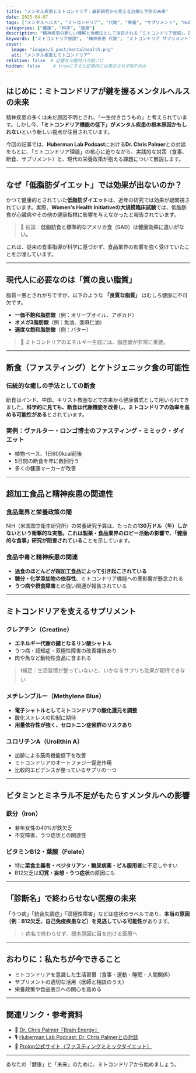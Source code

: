 ```yaml
---
title: "メンタル疾患とミトコンドリア：最新研究から見える治療と予防の未来"
date: 2025-04-07
tags: ["メンタルヘルス", "ミトコンドリア", "代謝", "栄養", "サプリメント", "Huberman Lab", "Chris Palmer"]
categories: ["健康", "科学", "医療"]
description: "精神疾患の新しい理解と治療法として注目される「ミトコンドリア仮説」。Dr. Chris PalmerとAndrew Hubermanの対談から、低脂肪ダイエットの限界、断食やサプリメントの可能性、そして栄養政策の課題までを包括的に解説します。"
keywords: ["ミトコンドリア仮説",　"精神疾患 代謝",　"ミトコンドリア サプリメント",　"メンタルヘルス 栄養",　"ケトジェニック 精神疾患",　"断食 メンタル改善",　"超加工食品と脳",　"精神疾患とビタミン不足",　"Huberman Lab Chris Palmer",　"Brain Energy 解説"]
cover:
  image: "images/5_post/mentalhealth.png"
  alt: "メンタル疾患とミトコンドリア"
relative: false  # 必要なら絶対パス扱いに
hidden: false     # trueにすると記事内には表示されずOGPのみ
---
```


## はじめに：ミトコンドリアが鍵を握るメンタルヘルスの未来

精神疾患の多くは未だ原因不明とされ、「一生付き合うもの」と考えられています。しかし今、**「ミトコンドリア機能の低下」がメンタル疾患の根本原因かもしれない**という新しい視点が注目されています。

今回の記事では、**Huberman Lab Podcast**における**Dr. Chris Palmer**との対談をもとに、「ミトコンドリア理論」の核心に迫りながら、実践的な対策（食事、断食、サプリメント）と、現代の栄養政策が抱える課題について解説します。

---

## なぜ「低脂肪ダイエット」では効果が出ないのか？

かつて健康的とされていた**低脂肪ダイエット**は、近年の研究では効果が疑問視されています。実際、**Women's Health Initiativeの大規模臨床試験**では、低脂肪食が心臓病やその他の健康指標に影響を与えなかったと報告されています。

> 📌 結論：**低脂肪食と標準的なアメリカ食（SAD）は健康効果に違いがない。**

これは、従来の食事指導が科学に基づかず、食品業界の影響を強く受けていたことを示唆しています。

---

## 現代人に必要なのは「質の良い脂質」

脂質＝悪とされがちですが、以下のような **「良質な脂質」** はむしろ健康に不可欠です。

- **一価不飽和脂肪酸**（例：オリーブオイル、アボカド）
- **オメガ3脂肪酸**（例：魚油、亜麻仁油）
- **適度な飽和脂肪酸**（例：バター）

> 🧠 ミトコンドリアのエネルギー生成には、脂肪酸が非常に重要。

---

## 断食（ファスティング）とケトジェニック食の可能性

### 伝統的な癒しの手法としての断食

断食はインド、中国、キリスト教圏などで古来から健康儀式として用いられてきました。**科学的に見ても、断食は代謝機能を改善し、ミトコンドリアの効率を高める可能性がある**とされています。

### 実例：ヴァルター・ロンゴ博士のファスティング・ミミック・ダイエット

- 植物ベース、1日600kcal前後
- 5日間の断食を年に数回行う
- 多くの健康マーカーが改善

---

## 超加工食品と精神疾患の関連性

### 食品業界と栄養政策の闇

NIH（米国国立衛生研究所）の栄養研究予算は、たったの**130万ドル（年）**しかないという衝撃的な実態。これは製薬・食品業界のロビー活動の影響で、**「健康的な食事」研究が阻害されている**ことを示しています。

### 食品中毒と精神疾患の関連

- **過食のほとんどが超加工食品によって引き起こされている**
- **糖分・化学添加物の依存性**、ミトコンドリア機能への悪影響が懸念される
- **うつ病や摂食障害**との強い関連が報告されている

---

## ミトコンドリアを支えるサプリメント

### クレアチン（Creatine）

- **エネルギー代謝の鍵となるリン酸シャトル**
- うつ病・認知症・双極性障害の改善報告あり
- 肉や魚など動物性食品に含まれる

> ❗補足：生活習慣が整っていないと、いかなるサプリも効果が期待できない

### メチレンブルー（Methylene Blue）

- **電子シャトルとしてミトコンドリアの酸化還元を調整**
- 酸化ストレスの抑制に期待
- **用量依存性が強く、セロトニン症候群のリスクあり**

### ユロリチンA（Urolithin A）

- 加齢による筋肉機能低下を改善
- ミトコンドリアのオートファジー促進作用
- 比較的エビデンスが整っているサプリの一つ

---

## ビタミンとミネラル不足がもたらすメンタルへの影響

### 鉄分（Iron）

- 若年女性の40%が鉄欠乏
- 不安障害、うつ症状との関連性

### ビタミンB12・葉酸（Folate）

- 特に**菜食主義者・ベジタリアン・糖尿病薬・ピル服用者**に不足しやすい
- B12欠乏は**幻覚・妄想・うつ症状**の原因にも

---

## 「診断名」で終わらせない医療の未来

「うつ病」「統合失調症」「双極性障害」などは症状のラベルであり、**本当の原因（例：B12欠乏、自己免疫疾患など）を見逃している可能性**があります。

> 💡 病名で終わらせず、根本原因に目を向ける医療へ

---

## おわりに：私たちが今できること

- ミトコンドリアを意識した生活習慣（食事・運動・睡眠・人間関係）
- サプリメントの適切な活用（医師と相談のうえ）
- 栄養政策や食品表示への関心を高める

---

## 関連リンク・参考資料

- 📘 [Dr. Chris Palmer『Brain Energy』](https://brainenergy.com/)
- 🎙 [Huberman Lab Podcast: Dr. Chris Palmerとの対談](https://www.youtube.com/watch?v=hCyvqRq5YmM&t=1274s)
- 🧪 [Prolon公式サイト（ファスティングミミックダイエット）](https://prolonfmd.com/)

---

あなたの「健康」と「未来」のために、ミトコンドリアから始めましょう。
